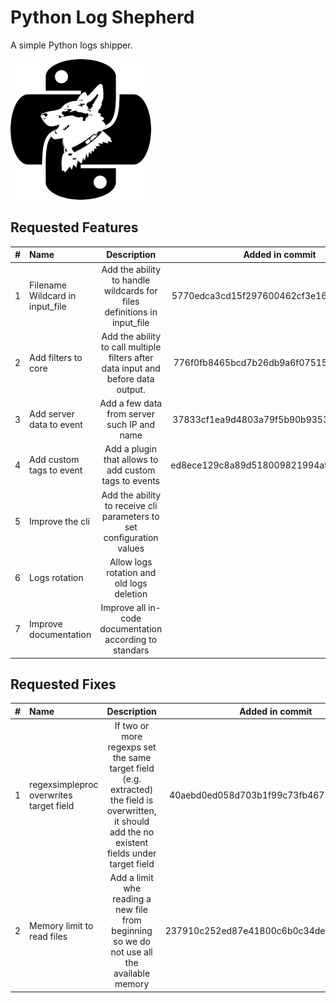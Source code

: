 # Python Log Shepherd

A simple Python logs shipper.

![shepherd](images/shepherd.png  "shepherd")

## Requested Features

| \# | Name | Description | Added in commit | Date |
| :--- | :--- | :---: | :---: | :---: |
| 1  | Filename Wildcard in input_file | Add the ability to handle wildcards for files definitions in input_file | 5770edca3cd15f297600462cf3e1674c9181ca00 | develop 1.1.0 |
|  2  | Add filters to core | Add the ability to call multiple filters after data input and before data output. | 776f0fb8465bcd7b26db9a6f07515f3306eb07dd | develop 1.1.0 | 
|  3  | Add server data to event | Add a few data from server such IP and name  | 37833cf1ea9d4803a79f5b90b93537e74f8a63c8 | develop 1.1.0 | 
|  4  | Add custom tags to event | Add a plugin that allows to add custom tags to events  | ed8ece129c8a89d518009821994a9a96f70224c5 | develop 1.1.0 | 
|  5  | Improve the cli | Add the ability to receive cli parameters to set configuration values | | | 
|  6  | Logs rotation | Allow logs rotation and old logs deletion | | | 
|  7  | Improve documentation | Improve all in-code documentation according to standars | | | 


## Requested Fixes

| \# | Name | Description | Added in commit | Date |
| :--- | :--- | :---: | :---: | :---: |
|  1  | regexsimpleproc overwrites target field | If two or more regexps set the same target field (e.g. extracted) the field is overwritten, it should add the no existent fields under target field | 40aebd0ed058d703b1f99c73fb4677aefb4724a3 | develop 1.1.0 | 
|  2  | Memory limit to read files | Add a limit whe reading a new file from beginning so we do not use all the available memory | 237910c252ed87e41800c6b0c34de5466e105e8d | develop 1.1.0 | 
